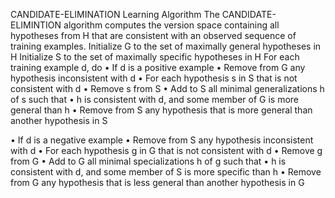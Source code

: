 CANDIDATE-ELIMINATION Learning Algorithm
The CANDIDATE-ELIMINTION algorithm computes the version space containing all
hypotheses from H that are consistent with an observed sequence of training examples.
Initialize G to the set of maximally general hypotheses in H
Initialize S to the set of maximally specific hypotheses in H
For each training example d, do
• If d is a positive example
  • Remove from G any hypothesis inconsistent with d
  • For each hypothesis s in S that is not consistent with d
    • Remove s from S
    • Add to S all minimal generalizations h of s such that
      • h is consistent with d, and some member of G is more general than h
  • Remove from S any hypothesis that is more general than another hypothesis in S
  
• If d is a negative example
  • Remove from S any hypothesis inconsistent with d
  • For each hypothesis g in G that is not consistent with d
    • Remove g from G
    • Add to G all minimal specializations h of g such that
      • h is consistent with d, and some member of S is more specific than h
  • Remove from G any hypothesis that is less general than another hypothesis in G
